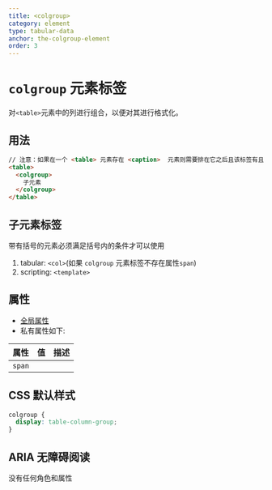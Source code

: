 ```yaml
---
title: <colgroup>
category: element
type: tabular-data
anchor: the-colgroup-element
order: 3
---
```


# `colgroup` 元素标签

对`<table>`元素中的列进行组合，以便对其进行格式化。

## 用法

```html
// 注意：如果在一个 <table> 元素存在 <caption>  元素则需要排在它之后且该标签有且只有一个存在
<table>
  <colgroup>
    子元素
  </colgroup>
</table>
```

## 子元素标签

带有括号的元素必须满足括号内的条件才可以使用

1. tabular: `<col>`(如果 `colgroup` 元素标签不存在属性`span`)
1. scripting: `<template>`

## 属性

* [全局属性](/front-end/HTML/attribute#anchor-全局属性)
* 私有属性如下:

| 属性 | 值 | 描述 |
| ---- | ---- | ---- |
| `span` | | |

## CSS 默认样式

```css
colgroup {
  display: table-column-group;
}
```

## ARIA 无障碍阅读

没有任何角色和属性
